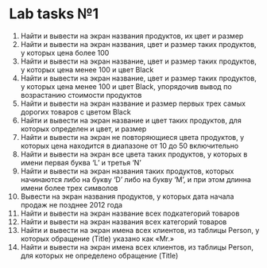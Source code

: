 # Lab tasks №1
1. Найти и вывести на экран названия продуктов, их цвет и размер
2. Найти и вывести на экран названия, цвет и размер таких продуктов, у которых цена более 100
3. Найти и вывести на экран название, цвет и размер таких продуктов, у которых цена менее 100 и
    цвет Black
4. Найти и вывести на экран название, цвет и размер таких продуктов, у которых цена менее 100 и
    цвет Black, упорядочив вывод по возрастанию стоимости продуктов
5. Найти и вывести на экран название и размер первых трех самых дорогих товаров с цветом Black
6. Найти и вывести на экран название и цвет таких продуктов, для которых определен и цвет, и
    размер
7. Найти и вывести на экран не повторяющиеся цвета продуктов, у которых цена находится в
    диапазоне от 10 до 50 включительно
8. Найти и вывести на экран все цвета таких продуктов, у которых в имени первая буква ‘L’ и
    третья ‘N’
9. Найти и вывести на экран названия таких продуктов, которых начинаются либо на букву ‘D’
    либо на букву ‘M’, и при этом длинна имени более трех символов
10. Вывести на экран названия продуктов, у которых дата начала продаж не позднее 2012 года
11. Найти и вывести на экран название всех подкатегорий товаров
12. Найти и вывести на экран названия всех категорий товаров
13. Найти и вывести на экран имена всех клиентов, из таблицы Person, у которых обращение (Title)
    указано как «Mr.»
14. Найти и вывести на экран имена всех клиентов, из таблицы Person, для которых не определено
    обращение (Title)
